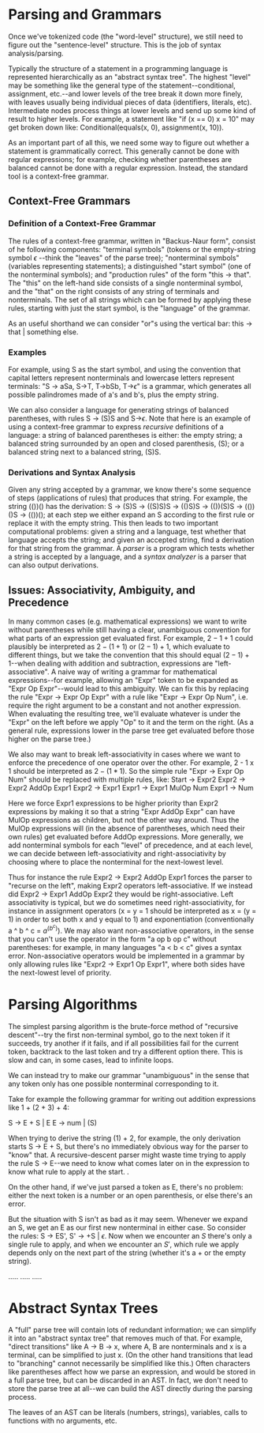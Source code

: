 # Parsing and Grammars
Once we've tokenized code (the "word-level" structure), we still need to figure out the "sentence-level" structure. This is the job of syntax analysis/parsing. 

Typically the structure of a statement in a programming language is represented hierarchically as an "abstract syntax tree". The highest "level" may be something like the general type of the statement--conditional, assignment, etc.--and lower levels of the tree break it down more finely, with leaves usually being individual pieces of data (identifiers, literals, etc). Intermediate nodes process things at lower levels and send up some kind of result to higher levels. For example, a statement like "if (x == 0) x = 10" may get broken down like: Conditional(equals(x, 0), assignment(x, 10)). 

As an important part of all this, we need some way to figure out whether a statement is grammatically correct. This generally cannot be done with regular expressions; for example, checking whether parentheses are balanced cannot be done with a regular expression. Instead, the standard tool is a context-free grammar.
## Context-Free Grammars
### Definition of a Context-Free Grammar
The rules of a context-free grammar, written in "Backus-Naur form", consist of he following components: "terminal symbols" (tokens or the empty-string symbol $\epsilon$ --think the "leaves" of the parse tree); "nonterminal symbols" (variables representing statements); a distinguished "start symbol" (one of the nonterminal symbols); and "production rules" of the form "this -> that". The "this" on the left-hand side consists of a single nonterminal symbol, and the "that" on the right consists of any string of terminals and nonterminals. The set of all strings which can be formed by applying these rules, starting with just the start symbol, is the "language" of the grammar. 

As an useful shorthand we can consider "or"s using the vertical bar: this -> that | something else.
### Examples
For example, using S as the start symbol, and using the convention that capital letters represent nonterminals and lowercase letters represent terminals: "S -> aSa, S->T, T->bSb, T->$\epsilon$" is a grammar, which generates all possible palindromes made of a's and b's, plus the empty string.

We can also consider a language for generating strings of balanced parentheses, with rules S -> (S)S and S->$\epsilon$. Note that here is an example of using a context-free grammar to express *recursive* definitions of a language: a string of balanced parentheses is either: the empty string; a balanced string surrounded by an open and closed parenthesis, (S); or a balanced string next to a balanced string, (S)S. 
### Derivations and Syntax Analysis
Given any string accepted by a grammar, we know there's some sequence of steps (applications of rules) that produces that string. For example, the string (())() has the derivation: S -> (S)S -> ((S)S)S -> (()S)S -> (())(S)S -> (())()S -> (())(); at each step we either expand an S according to the first rule or replace it with the empty string. This then leads to two important computational problems: given a string and a language, test whether that language accepts the string; and given an accepted string, find a derivation for that string from the grammar. A *parser* is a program which tests whether a string is accepted by a language, and a *syntax analyzer* is a parser that can also output derivations. 
## Issues: Associativity, Ambiguity, and Precedence
In many common cases (e.g. mathematical expressions) we want to write without parentheses while still having a clear, unambiguous convention for what parts of an expression get evaluated first. For example, $2 - 1 + 1$ could plausibly be interpreted as $2 - (1 + 1)$ or $(2 - 1) + 1$, which evaluate to different things, but we take the convention that this should equal $(2 - 1) + 1$--when dealing with addition and subtraction, expressions are "left-associative". A naive way of writing a grammar for mathematical expressions--for example, allowing an "Expr" token to be expanded as "Expr Op Expr"--would lead to this ambiguity. We can fix this by replacing the rule "Expr -> Expr Op Expr" with a rule like "Expr -> Expr Op Num", i.e. require the right argument to be a constant and not another expression. When evaluating the resulting tree, we'll evaluate whatever is under the "Expr" on the left before we apply "Op" to it and the term on the right. (As a general rule, expressions lower in the parse tree get evaluated before those higher on the parse tree.)

We also may want to break left-associativity in cases where we want to enforce the precedence of one operator over the other. For example, 2 - 1 x 1 should be interpreted as $2 - (1 * 1)$. So the simple rule "Expr -> Expr Op Num" should be replaced with multiple rules, like:
Start -> Expr2
Expr2 -> Expr2 AddOp Expr1
Expr2 -> Expr1
Expr1 -> Expr1 MulOp Num
Expr1 -> Num

Here we force Expr1 expressions to be higher priority than Expr2 expressions by making it so that a string "Expr AddOp Expr" can have MulOp expressions as children, but not the other way around. Thus the MulOp expressions will (in the absence of parentheses, which need their own rules) get evaluated before AddOp expressions. More generally, we add nonterminal symbols for each "level" of precedence, and at each level, we can decide between left-associativity and right-associativity by choosing where to place the nonterminal for the next-lowest level. 

Thus for instance the rule Expr2 -> Expr2 AddOp Expr1 forces the parser to "recurse on the left", making Expr2 operators left-associative. If we instead did Expr2 -> Expr1 AddOp Expr2  they would be right-associative. Left associativity is typical, but we do sometimes need right-associativity, for instance in assignment operators (x = y = 1 should be interpreted as x = (y = 1) in order to set both x and y equal to 1) and exponentiation (conventionally a ^ b ^ c = $a^{(b^c)}$). We may also want non-associative operators, in the sense that you can't use the operator in the form "a op b op c" without parentheses: for example, in many languages "a < b < c" gives a syntax error. Non-associative operators would be implemented in a grammar by only allowing rules like "Expr2 -> Expr1 Op Expr1", where both sides have the next-lowest level of priority. 
# Parsing Algorithms
The simplest parsing algorithm is the brute-force method of "recursive descent"--try the first non-terminal symbol, go to the next token if it succeeds, try another if it fails, and if all possibilities fail for the current token, backtrack to the last token and try a different option there. This is slow and can, in some cases, lead to infinite loops. 

We can instead try to make our grammar "unambiguous" in the sense that any token only has one possible nonterminal corresponding to it. 

Take for example the following grammar for writing out addition expressions like 1 + (2 + 3) + 4:

S -> E + S | E 
E -> num | (S)

When trying to derive the string (1) + 2, for example, the only derivation starts S -> E + S, but there's no immediately obvious way for the parser to "know" that. A recursive-descent parser might waste time trying to apply the rule S -> E--we need to know what comes later on in the expression to know what rule to apply at the start. . 

On the other hand, if we've just parsed a token as E, there's no problem: either the next token is a number or an open parenthesis, or else there's an error. 

But the situation with S isn't as bad as it may seem. Whenever we expand an S, we get an E as our first new nonterminal in either case. So consider the rules: S -> ES', S' -> +S | $\epsilon$. Now when we encounter an $S$ there's only a single rule to apply, and when we encounter an $S'$, which rule we apply depends only on the next part of the string (whether it's a + or the empty string).

.....
.....
.....

# Abstract Syntax Trees
A "full" parse tree will contain lots of redundant information; we can simplify it into an "abstract syntax tree" that removes much of that. For example, "direct transitions" like A -> B -> x, where A, B are nonterminals and x is a terminal, can be simplified to just x. (On the other hand transitions that lead to "branching" cannot necessarily be simplified like this.) Often characters like parentheses affect how we parse an expression, and would be stored in a full parse tree, but can be discarded in an AST. In fact, we don't need to store the parse tree at all--we can build the AST directly during the parsing process. 

The leaves of an AST can be literals (numbers, strings), variables, calls to functions with no arguments, etc. 
